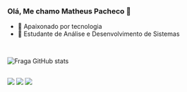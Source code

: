 ### Olá, Me chamo Matheus Pacheco 👋

- 🔭 Apaixonado por tecnologia
- 🌱 Estudante de Análise e Desenvolvimento de Sistemas

<br>
  
![Fraga GitHub stats](https://github-readme-stats.vercel.app/api?username=pachecx&show_icons=true&theme=dracula&count_private=true)

##

<div> 

  <a href="https://www.linkedin.com/in/matheus-pacheco-cruz/" target="_blank"><img src="https://img.shields.io/badge/-LinkedIn-%230077B5?style=for-the-badge&logo=linkedin&logoColor=white" target="_blank"></a> 
 <a href="https://discord.gg/Matheus Pacheco#1875" target="_blank"><img src="https://img.shields.io/badge/Discord-7289DA?style=for-the-badge&logo=discord&logoColor=white" target="_blank"></a> 
  <a href = "mailto:pachecx35@gmail.com"><img src="https://img.shields.io/badge/-Gmail-%23333?style=for-the-badge&logo=gmail&logoColor=white" target="_blank"></a>
 
</div>


